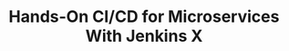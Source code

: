 ---
title: Hands-On CI/CD for Microservices With Jenkins X
tags: [External Post, Microservices, Kubernetes, DevOps, CI/CD, Jenkins]
style: border
color: dark
description: DevOps and microservices come together in this tutorial on using Jenkins X to create a distributed, decoupled CI/CD system.
external_url: https://dzone.com/articles/hands-on-cicd-with-jenkins-x
---